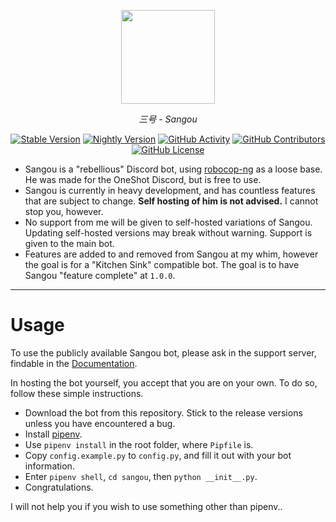 <p align="center">
    <a href="https://3gou.0ccu.lt"><picture><img width="150px" src="https://raw.githubusercontent.com/vrnavi/sangou/master/sangou/assets/sangou.png"></picture></a>
</p>
<p align="center"><i>三号 - Sangou</i></p>

<p align="center"><a href="https://github.com/vrnavi/sangou/releases/latest"><img alt="Stable Version" src="https://img.shields.io/badge/Stable-0.3.2-cyan?labelColor=black"></a> <a href="https://codeload.github.com/vrnavi/sangou/zip/refs/heads/master"><img alt="Nightly Version" src="https://img.shields.io/badge/Nightly-0.4.0-lightpink?labelColor=black"></a> <a href="https://github.com/vrnavi/sangou/commits/master/"><img alt="GitHub Activity" src="https://img.shields.io/github/commit-activity/w/vrnavi/sangou?logo=github&color=white&labelColor=black&label=Commits"></a> <a href="https://github.com/vrnavi/sangou/graphs/contributors"><img alt="GitHub Contributors" src="https://img.shields.io/github/contributors/vrnavi/sangou?color=lightpink&labelColor=black&label=Contribs"></a> <a href="https://github.com/vrnavi/sangou/blob/master/LICENSE"><img alt="GitHub License" src="https://img.shields.io/github/license/vrnavi/sangou?color=cyan&labelColor=black&label=License"></a></p>


- Sangou is a "rebellious" Discord bot, using [robocop-ng](https://github.com/reswitched/robocop-ng) as a loose base. He was made for the OneShot Discord, but is free to use.
- Sangou is currently in heavy development, and has countless features that are subject to change. **Self hosting of him is not advised.** I cannot stop you, however.
- No support from me will be given to self-hosted variations of Sangou. Updating self-hosted versions may break without warning. Support is given to the main bot.
- Features are added to and removed from Sangou at my whim, however the goal is for a "Kitchen Sink" compatible bot. The goal is to have Sangou "feature complete" at `1.0.0`.

---

# Usage

To use the publicly available Sangou bot, please ask in the support server, findable in the [Documentation](https://3gou.0ccu.lt/).

In hosting the bot yourself, you accept that you are on your own. To do so, follow these simple instructions.

- Download the bot from this repository. Stick to the release versions unless you have encountered a bug.
- Install [pipenv](https://pipenv.pypa.io/en/latest/).
- Use `pipenv install` in the root folder, where `Pipfile` is.
- Copy `config.example.py` to `config.py`, and fill it out with your bot information.
- Enter `pipenv shell`, `cd sangou`, then `python __init__.py`.
- Congratulations.

I will not help you if you wish to use something other than pipenv..
